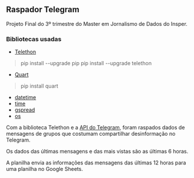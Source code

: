## Raspador Telegram
Projeto Final do 3º trimestre do Master em Jornalismo de Dados do Insper.


### Bibliotecas usadas
- [Telethon](https://docs.telethon.dev/en/stable/basic/installation.html)
> pip install --upgrade pip
> pip install --upgrade telethon

- [Quart](https://quart.palletsprojects.com/en/latest/)
> pip install quart

- [datetime](https://docs.python.org/pt-br/3/library/datetime.html)
- [time](https://docs.python.org/pt-br/3.9/library/time.html)
- [gspread](https://docs.gspread.org/en/v6.0.0/)
- [os](https://docs.python.org/pt-br/3/library/os.html)

Com a biblioteca Telethon e a [API do Telegram](https://core.telegram.org/api/obtaining_api_id), foram raspados dados de mensagens de grupos que costumam compartilhar desinformação no Telegram.

Os dados das últimas mensagens e das mais vistas são as últimas 6 horas.

A planilha envia as informações das mensagens das últimas 12 horas para uma planilha no Google Sheets.
